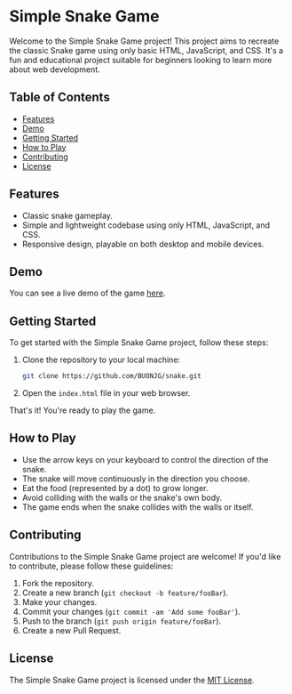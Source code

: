 # Simple Snake Game

Welcome to the Simple Snake Game project!
This project aims to recreate the classic Snake game using only basic HTML, JavaScript, and CSS.
It's a fun and educational project suitable for beginners looking to learn more about web development.

## Table of Contents

- [Features](#features)
- [Demo](#demo)
- [Getting Started](#getting-started)
- [How to Play](#how-to-play)
- [Contributing](#contributing)
- [License](#license)

## Features

- Classic snake gameplay.
- Simple and lightweight codebase using only HTML, JavaScript, and CSS.
- Responsive design, playable on both desktop and mobile devices.

## Demo

You can see a live demo of the game [here](https://buonjg.github.io/snake).

## Getting Started

To get started with the Simple Snake Game project, follow these steps:

1. Clone the repository to your local machine:

    ```bash
    git clone https://github.com/BUONJG/snake.git
    ```

2. Open the `index.html` file in your web browser.

That's it! You're ready to play the game.

## How to Play

- Use the arrow keys on your keyboard to control the direction of the snake.
- The snake will move continuously in the direction you choose.
- Eat the food (represented by a dot) to grow longer.
- Avoid colliding with the walls or the snake's own body.
- The game ends when the snake collides with the walls or itself.

## Contributing

Contributions to the Simple Snake Game project are welcome! If you'd like to contribute, please follow these guidelines:

1. Fork the repository.
2. Create a new branch (`git checkout -b feature/fooBar`).
3. Make your changes.
4. Commit your changes (`git commit -am 'Add some fooBar'`).
5. Push to the branch (`git push origin feature/fooBar`).
6. Create a new Pull Request.

## License

The Simple Snake Game project is licensed under the [MIT License](license).